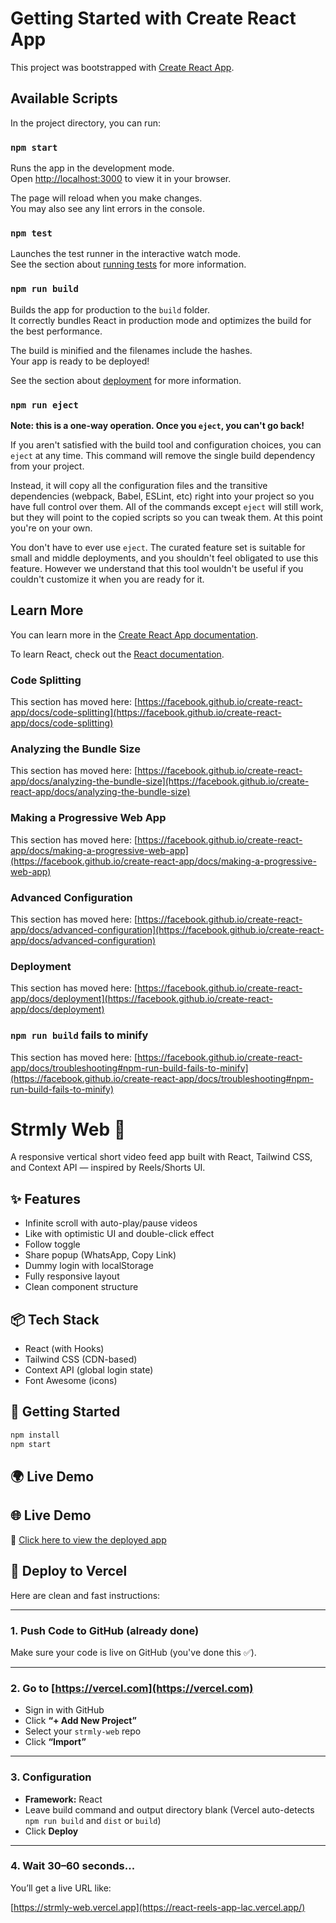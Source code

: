 # Getting Started with Create React App

This project was bootstrapped with [Create React App](https://github.com/facebook/create-react-app).

## Available Scripts

In the project directory, you can run:

### `npm start`

Runs the app in the development mode.\
Open [http://localhost:3000](http://localhost:3000) to view it in your browser.

The page will reload when you make changes.\
You may also see any lint errors in the console.

### `npm test`

Launches the test runner in the interactive watch mode.\
See the section about [running tests](https://facebook.github.io/create-react-app/docs/running-tests) for more information.

### `npm run build`

Builds the app for production to the `build` folder.\
It correctly bundles React in production mode and optimizes the build for the best performance.

The build is minified and the filenames include the hashes.\
Your app is ready to be deployed!

See the section about [deployment](https://facebook.github.io/create-react-app/docs/deployment) for more information.

### `npm run eject`

**Note: this is a one-way operation. Once you `eject`, you can't go back!**

If you aren't satisfied with the build tool and configuration choices, you can `eject` at any time. This command will remove the single build dependency from your project.

Instead, it will copy all the configuration files and the transitive dependencies (webpack, Babel, ESLint, etc) right into your project so you have full control over them. All of the commands except `eject` will still work, but they will point to the copied scripts so you can tweak them. At this point you're on your own.

You don't have to ever use `eject`. The curated feature set is suitable for small and middle deployments, and you shouldn't feel obligated to use this feature. However we understand that this tool wouldn't be useful if you couldn't customize it when you are ready for it.

## Learn More

You can learn more in the [Create React App documentation](https://facebook.github.io/create-react-app/docs/getting-started).

To learn React, check out the [React documentation](https://reactjs.org/).

### Code Splitting

This section has moved here: [https://facebook.github.io/create-react-app/docs/code-splitting](https://facebook.github.io/create-react-app/docs/code-splitting)

### Analyzing the Bundle Size

This section has moved here: [https://facebook.github.io/create-react-app/docs/analyzing-the-bundle-size](https://facebook.github.io/create-react-app/docs/analyzing-the-bundle-size)

### Making a Progressive Web App

This section has moved here: [https://facebook.github.io/create-react-app/docs/making-a-progressive-web-app](https://facebook.github.io/create-react-app/docs/making-a-progressive-web-app)

### Advanced Configuration

This section has moved here: [https://facebook.github.io/create-react-app/docs/advanced-configuration](https://facebook.github.io/create-react-app/docs/advanced-configuration)

### Deployment

This section has moved here: [https://facebook.github.io/create-react-app/docs/deployment](https://facebook.github.io/create-react-app/docs/deployment)

### `npm run build` fails to minify

This section has moved here: [https://facebook.github.io/create-react-app/docs/troubleshooting#npm-run-build-fails-to-minify](https://facebook.github.io/create-react-app/docs/troubleshooting#npm-run-build-fails-to-minify)

# Strmly Web 🎥

A responsive vertical short video feed app built with React, Tailwind CSS, and Context API — inspired by Reels/Shorts UI.

## ✨ Features

- Infinite scroll with auto-play/pause videos
- Like with optimistic UI and double-click effect
- Follow toggle
- Share popup (WhatsApp, Copy Link)
- Dummy login with localStorage
- Fully responsive layout
- Clean component structure

## 📦 Tech Stack

- React (with Hooks)
- Tailwind CSS (CDN-based)
- Context API (global login state)
- Font Awesome (icons)

## 🚀 Getting Started

```bash
npm install
npm start
````

## 🌍 Live Demo

## 🌐 Live Demo

🔗 [Click here to view the deployed app](https://react-reels-app-lac.vercel.app/)



## 🚀 Deploy to Vercel

Here are clean and fast instructions:

---

### 1. Push Code to GitHub (already done)

Make sure your code is live on GitHub (you've done this ✅).

---

### 2. Go to [https://vercel.com](https://vercel.com)  
- Sign in with GitHub  
- Click **“+ Add New Project”**  
- Select your `strmly-web` repo  
- Click **“Import”**

---

### 3. Configuration
- **Framework:** React  
- Leave build command and output directory blank (Vercel auto-detects `npm run build` and `dist` or `build`)  
- Click **Deploy**

---
### 4. Wait 30–60 seconds...
You’ll get a live URL like:

[https://strmly-web.vercel.app](https://react-reels-app-lac.vercel.app/)



